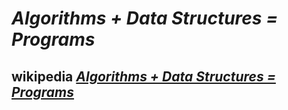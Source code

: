 # *Algorithms + Data Structures = Programs*



## wikipedia [*Algorithms + Data Structures = Programs*](https://en.wikipedia.org/wiki/Algorithms_%2B_Data_Structures_%3D_Programs)